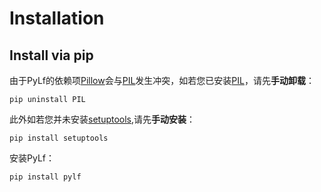 # Installation

## Install via pip
由于PyLf的依赖项[Pillow][Pillow-homepage]会与[PIL][PIL-homepage]发生冲突，如若您已安装[PIL][PIL-homepage]，请先**手动卸载**：
```commandline
pip uninstall PIL
```
此外如若您并未安装[setuptools][setuptools-homepage],请先**手动安装**：
```commandline
pip install setuptools
```
安装PyLf：
```commandline
pip install pylf
```

[PIL-homepage]: http://www.pythonware.com/products/pil/
[Pillow-homepage]: https://python-pillow.org/
[setuptools-homepage]: https://pypi.python.org/pypi/setuptools